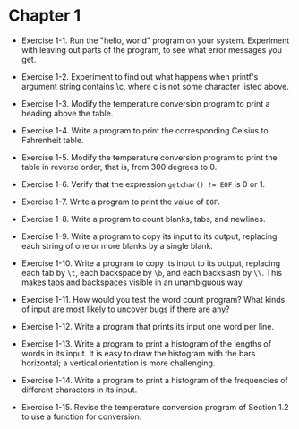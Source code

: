 # Chapter 1
-   Exercise 1-1. Run the "hello, world" program on your system. Experiment with
    leaving out parts of the program, to see what error messages you get.

-   Exercise 1-2. Experiment to find out what happens when printf's argument
    string contains \c, where c is not some character listed above.

-   Exercise 1-3. Modify the temperature conversion program to print a heading
    above the table.

-   Exercise 1-4. Write a program to print the corresponding Celsius to
    Fahrenheit table.

-   Exercise 1-5. Modify the temperature conversion program to print the table
    in reverse order, that is, from 300 degrees to 0.

-   Exercise 1-6. Verify that the expression `getchar() != EOF` is 0 or 1.

-   Exercise 1-7. Write a program to print the value of `EOF`.

-   Exercise 1-8. Write a program to count blanks, tabs, and newlines.

-   Exercise 1-9. Write a program to copy its input to its output, replacing
    each string of one or more blanks by a single blank.

-   Exercise 1-10. Write a program to copy its input to its output, replacing
    each tab by `\t`, each backspace by `\b`, and each backslash by `\\`. This
    makes tabs and backspaces visible in an unambiguous way.

-   Exercise 1-11. How would you test the word count program? What kinds of
    input are most likely to uncover bugs if there are any?

-   Exercise 1-12. Write a program that prints its input one word per line.

-   Exercise 1-13. Write a program to print a histogram of the lengths of words
    in its input. It is easy to draw the histogram with the bars horizontal;
    a vertical orientation is more challenging.

-   Exercise 1-14. Write a program to print a histogram of the frequencies of
    different characters in its input.

-   Exercise 1-15. Revise the temperature conversion program of Section 1.2
    to use a function for conversion.
